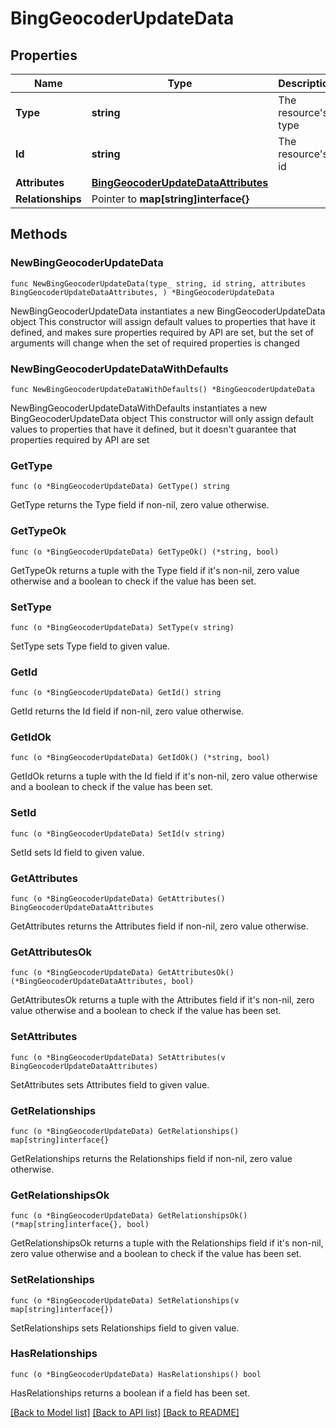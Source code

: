 # BingGeocoderUpdateData

## Properties

Name | Type | Description | Notes
------------ | ------------- | ------------- | -------------
**Type** | **string** | The resource&#39;s type | 
**Id** | **string** | The resource&#39;s id | 
**Attributes** | [**BingGeocoderUpdateDataAttributes**](BingGeocoderUpdateDataAttributes.md) |  | 
**Relationships** | Pointer to **map[string]interface{}** |  | [optional] 

## Methods

### NewBingGeocoderUpdateData

`func NewBingGeocoderUpdateData(type_ string, id string, attributes BingGeocoderUpdateDataAttributes, ) *BingGeocoderUpdateData`

NewBingGeocoderUpdateData instantiates a new BingGeocoderUpdateData object
This constructor will assign default values to properties that have it defined,
and makes sure properties required by API are set, but the set of arguments
will change when the set of required properties is changed

### NewBingGeocoderUpdateDataWithDefaults

`func NewBingGeocoderUpdateDataWithDefaults() *BingGeocoderUpdateData`

NewBingGeocoderUpdateDataWithDefaults instantiates a new BingGeocoderUpdateData object
This constructor will only assign default values to properties that have it defined,
but it doesn't guarantee that properties required by API are set

### GetType

`func (o *BingGeocoderUpdateData) GetType() string`

GetType returns the Type field if non-nil, zero value otherwise.

### GetTypeOk

`func (o *BingGeocoderUpdateData) GetTypeOk() (*string, bool)`

GetTypeOk returns a tuple with the Type field if it's non-nil, zero value otherwise
and a boolean to check if the value has been set.

### SetType

`func (o *BingGeocoderUpdateData) SetType(v string)`

SetType sets Type field to given value.


### GetId

`func (o *BingGeocoderUpdateData) GetId() string`

GetId returns the Id field if non-nil, zero value otherwise.

### GetIdOk

`func (o *BingGeocoderUpdateData) GetIdOk() (*string, bool)`

GetIdOk returns a tuple with the Id field if it's non-nil, zero value otherwise
and a boolean to check if the value has been set.

### SetId

`func (o *BingGeocoderUpdateData) SetId(v string)`

SetId sets Id field to given value.


### GetAttributes

`func (o *BingGeocoderUpdateData) GetAttributes() BingGeocoderUpdateDataAttributes`

GetAttributes returns the Attributes field if non-nil, zero value otherwise.

### GetAttributesOk

`func (o *BingGeocoderUpdateData) GetAttributesOk() (*BingGeocoderUpdateDataAttributes, bool)`

GetAttributesOk returns a tuple with the Attributes field if it's non-nil, zero value otherwise
and a boolean to check if the value has been set.

### SetAttributes

`func (o *BingGeocoderUpdateData) SetAttributes(v BingGeocoderUpdateDataAttributes)`

SetAttributes sets Attributes field to given value.


### GetRelationships

`func (o *BingGeocoderUpdateData) GetRelationships() map[string]interface{}`

GetRelationships returns the Relationships field if non-nil, zero value otherwise.

### GetRelationshipsOk

`func (o *BingGeocoderUpdateData) GetRelationshipsOk() (*map[string]interface{}, bool)`

GetRelationshipsOk returns a tuple with the Relationships field if it's non-nil, zero value otherwise
and a boolean to check if the value has been set.

### SetRelationships

`func (o *BingGeocoderUpdateData) SetRelationships(v map[string]interface{})`

SetRelationships sets Relationships field to given value.

### HasRelationships

`func (o *BingGeocoderUpdateData) HasRelationships() bool`

HasRelationships returns a boolean if a field has been set.


[[Back to Model list]](../README.md#documentation-for-models) [[Back to API list]](../README.md#documentation-for-api-endpoints) [[Back to README]](../README.md)



